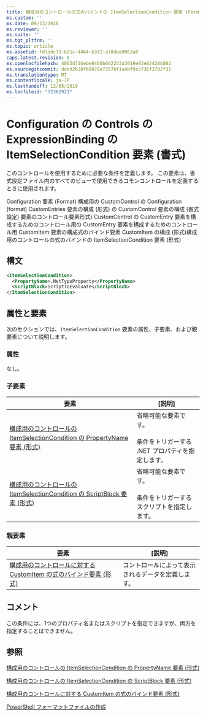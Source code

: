 ```yaml
---
title: 構成用のコントロールの式のバインドの ItemSelectionCondition 要素 (Format) |Microsoft Docs
ms.custom: ''
ms.date: 09/13/2016
ms.reviewer: ''
ms.suite: ''
ms.tgt_pltfrm: ''
ms.topic: article
ms.assetid: fd3ddc33-b21c-4464-b3f2-a78dbe0062a8
caps.latest.revision: 8
ms.openlocfilehash: 4865d716ebe0460b662253a3019e93e82428b882
ms.sourcegitcommit: debd2b38fb8070a7357bf1a4bf9cc736f3702f31
ms.translationtype: MT
ms.contentlocale: ja-JP
ms.lasthandoff: 12/05/2019
ms.locfileid: "72362921"
---
```

# <a name="itemselectioncondition-element-for-expressionbinding-for-controls-for-configuration-format"></a>Configuration の Controls の ExpressionBinding の ItemSelectionCondition 要素 (書式)

このコントロールを使用するために必要な条件を定義します。 この要素は、書式設定ファイル内のすべてのビューで使用できるコモンコントロールを定義するときに使用されます。

Configuration 要素 (Format) 構成用の CustomControl の Configuration (format) CustomEntries 要素の構成 (形式) の CustomControl 要素の構成 (書式設定) 要素のコントロール要素形式) CustomControl の CustomEntry 要素を構成するためのコントロール用の CustomEntry 要素を構成するためのコントロール用 CustomItem 要素の構成式のバインド要素 CustomItem の構成 (形式)構成用のコントロールの式のバインドの ItemSelectionCondition 要素 (形式)

## <a name="syntax"></a>構文

```xml
<ItemSelectionCondition>
  <PropertyName>.NetTypeProperty</PropertyName>
  <ScriptBlock>ScriptToEvaluate</ScriptBlock>
</ItemSelectionCondition>
```

## <a name="attributes-and-elements"></a>属性と要素

次のセクションでは、`ItemSelectionCondition` 要素の属性、子要素、および親要素について説明します。

### <a name="attributes"></a>属性

なし。

### <a name="child-elements"></a>子要素

|要素|[説明]|
|-------------|-----------------|
|[構成用のコントロールの ItemSelectionCondition の PropertyName 要素 (形式)](./propertyname-element-for-itemseclectioncondition-for-controls-for-configuration-format.md)|省略可能な要素です。<br /><br /> 条件をトリガーする .NET プロパティを指定します。|
|[構成用のコントロールの ItemSelectionCondition の ScriptBlock 要素 (形式)](./scriptblock-element-for-itemseclectioncondition-for-controls-for-configuration-format.md)|省略可能な要素です。<br /><br /> 条件をトリガーするスクリプトを指定します。|

### <a name="parent-elements"></a>親要素

|要素|[説明]|
|-------------|-----------------|
|[構成用のコントロールに対する CustomItem の式のバインド要素 (形式)](./expressionbinding-element-for-customitem-for-controls-for-configuration-format.md)|コントロールによって表示されるデータを定義します。|

## <a name="remarks"></a>コメント

この条件には、1つのプロパティ名またはスクリプトを指定できますが、両方を指定することはできません。

## <a name="see-also"></a>参照

[構成用のコントロールの ItemSelectionCondition の PropertyName 要素 (形式)](./propertyname-element-for-itemseclectioncondition-for-controls-for-configuration-format.md)

[構成用のコントロールの ItemSelectionCondition の ScriptBlock 要素 (形式)](./scriptblock-element-for-itemseclectioncondition-for-controls-for-configuration-format.md)

[構成用のコントロールに対する CustomItem の式のバインド要素 (形式)](./expressionbinding-element-for-customitem-for-controls-for-configuration-format.md)

[PowerShell フォーマットファイルの作成](./writing-a-powershell-formatting-file.md)
